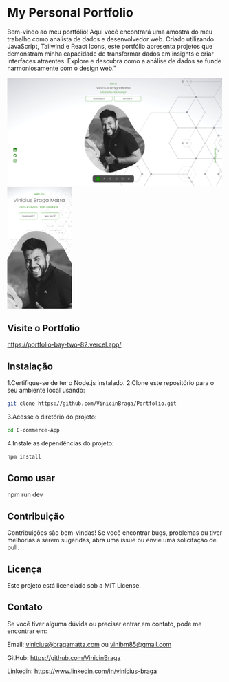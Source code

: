 # My Personal Portfolio

Bem-vindo ao meu portfólio! Aqui você encontrará uma amostra do meu trabalho como analista de dados e desenvolvedor web. 
Criado utilizando JavaScript, Tailwind e React Icons, este portfólio apresenta projetos que demonstram minha capacidade de transformar dados em insights e criar interfaces atraentes. Explore e descubra como a análise de dados se funde harmoniosamente com o design web."
<div>
     <img src="./src/assets/capa.png" alt="port" width="500"/>
    <img src="./src/assets/capa-mobile.png" alt="mobile" width="150"/>
</div>

## Visite o Portfolio
https://portfolio-bay-two-82.vercel.app/

## Instalação
1.Certifique-se de ter o Node.js instalado.
2.Clone este repositório para o seu ambiente local usando:
```bash
git clone https://github.com/VinicinBraga/Portfolio.git
```

3.Acesse o diretório do projeto:
```bash
cd E-commerce-App
```
4.Instale as dependências do projeto:
```bash
npm install
```

## Como usar
npm run dev

## Contribuição
Contribuições são bem-vindas! Se você encontrar bugs, problemas ou tiver melhorias a serem sugeridas, abra uma issue ou envie uma solicitação de pull.

## Licença
Este projeto está licenciado sob a MIT License.

## Contato
Se você tiver alguma dúvida ou precisar entrar em contato, pode me encontrar em:

Email: vinicius@bragamatta.com ou vinibm85@gmail.com

GitHub: https://github.com/VinicinBraga

Linkedin: https://www.linkedin.com/in/vinícius-braga
